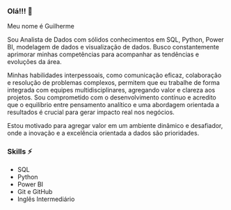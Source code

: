 ### Olá!!! 👋

Meu nome é Guilherme 

Sou Analista de Dados com sólidos conhecimentos em SQL, Python, Power BI, modelagem de dados e visualização de dados. Busco constantemente aprimorar minhas competências para acompanhar as tendências e evoluções da área.

Minhas habilidades interpessoais, como comunicação eficaz, colaboração e resolução de problemas complexos, permitem que eu trabalhe de forma integrada com equipes multidisciplinares, agregando valor e clareza aos projetos. Sou comprometido com o desenvolvimento contínuo e acredito que o equilíbrio entre pensamento analítico e uma abordagem orientada a resultados é crucial para gerar impacto real nos negócios.

Estou motivado para agregar valor em um ambiente dinâmico e desafiador, onde a inovação e a excelência orientada a dados são prioridades.

### Skills ⚡
- SQL
- Python
- Power BI
- Git e GitHub
- Inglês Intermediário

<!--
**Gui-Policate/gui-policate** is a ✨ _special_ ✨ repository because its `README.md` (this file) appears on your GitHub profile.

Here are some ideas to get you started:

- 🔭 I’m currently working on ...
- 🌱 I’m currently learning ...
- 👯 I’m looking to collaborate on ...
- 🤔 I’m looking for help with ...
- 💬 Ask me about ...
- 📫 How to reach me: ...
- 😄 Pronouns: ...
- ⚡ Fun fact: ...
-->
